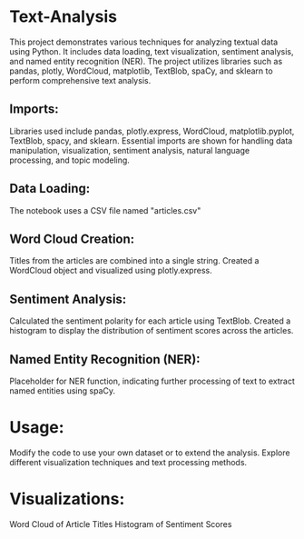 # Text-Analysis
This project demonstrates various techniques for analyzing textual data using Python. It includes data loading, text visualization, sentiment analysis, and named entity recognition (NER). The project utilizes libraries such as pandas, plotly, WordCloud, matplotlib, TextBlob, spaCy, and sklearn to perform comprehensive text analysis.

## Imports:
Libraries used include pandas, plotly.express, WordCloud, matplotlib.pyplot, TextBlob, spacy, and sklearn.
Essential imports are shown for handling data manipulation, visualization, sentiment analysis, natural language processing, and topic modeling.

## Data Loading:
The notebook uses a CSV file named "articles.csv" 

## Word Cloud Creation:
Titles from the articles are combined into a single string.
Created a WordCloud object and visualized using plotly.express.

## Sentiment Analysis:
Calculated the sentiment polarity for each article using TextBlob.
Created a histogram to display the distribution of sentiment scores across the articles.

## Named Entity Recognition (NER):
Placeholder for NER function, indicating further processing of text to extract named entities using spaCy.


# Usage:
Modify the code to use your own dataset or to extend the analysis.
Explore different visualization techniques and text processing methods.
# Visualizations:
Word Cloud of Article Titles
Histogram of Sentiment Scores
